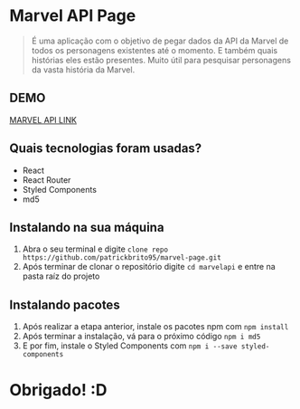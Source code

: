 # Marvel API Page

> É uma aplicação com o objetivo de pegar dados da API da Marvel de todos os personagens existentes até o momento. E também quais histórias eles estão presentes.
> Muito útil para pesquisar personagens da vasta história da Marvel.

## DEMO

[MARVEL API LINK](link)

## Quais tecnologias foram usadas?

- React
- React Router
- Styled Components
- md5

## Instalando na sua máquina

1. Abra o seu terminal e digite `clone repo https://github.com/patrickbrito95/marvel-page.git`
2. Após terminar de clonar o repositório digite `cd marvelapi` e entre na pasta raíz do projeto

## Instalando pacotes

1. Após realizar a etapa anterior, instale os pacotes npm com `npm install`
2. Após terminar a instalação, vá para o próximo código `npm i md5`
3. E por fim, instale o Styled Components com `npm i --save styled-components`

# Obrigado! :D

